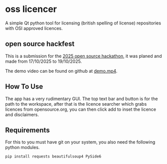 # oss licencer

A simple Qt python tool for licensing (british spelling of license) repositories with OSI approved licences.

## open source hackfest

This is a submission for the [2025 open source hackathon](https://open-source-hackfest-26947.devpost.com/), it was planed and made from 17/10/2025 to 19/10/2025.

The demo video can be found on github at [demo.mp4]().

## How To Use

The app has a very rudimentary GUI. The top text bar and button is for the path to the workspace, after that is the licence searcher which grabs licences from opensource.org, you can then click add to inset the licence and disclaimers.

## Requirements

For this to you must have git on your system, you also need the following python modules.

```pip install requests beautifulsoup4 PySide6```